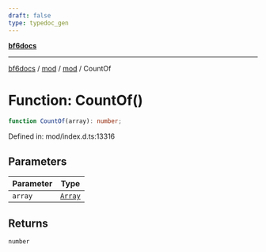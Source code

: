 ```yaml
---
draft: false
type: typedoc_gen
---
```


[**bf6docs**](../../../_index.md)

***

[bf6docs](../../../_index.md) / [mod](../../_index.md) / [mod](../_index.md) / CountOf

# Function: CountOf()

```ts
function CountOf(array): number;
```

Defined in: mod/index.d.ts:13316

## Parameters

| Parameter | Type |
| ------ | ------ |
| `array` | [`Array`](../Array/_index.md) |

## Returns

`number`
